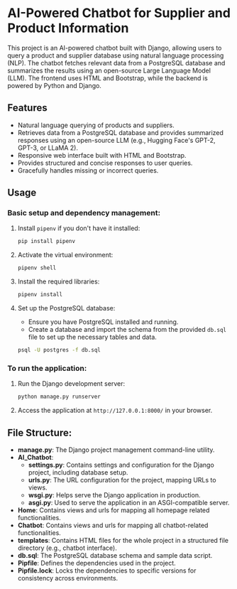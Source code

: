 # AI-Powered Chatbot for Supplier and Product Information
This project is an AI-powered chatbot built with Django, allowing users to query a product and supplier database using natural language processing (NLP). The chatbot fetches relevant data from a PostgreSQL database and summarizes the results using an open-source Large Language Model (LLM). The frontend uses HTML and Bootstrap, while the backend is powered by Python and Django.

## Features
- Natural language querying of products and suppliers.
- Retrieves data from a PostgreSQL database and provides summarized responses using an open-source LLM (e.g., Hugging Face's GPT-2, GPT-3, or LLaMA 2).
- Responsive web interface built with HTML and Bootstrap.
- Provides structured and concise responses to user queries.
- Gracefully handles missing or incorrect queries.

## Usage
### Basic setup and dependency management:
1. Install `pipenv` if you don't have it installed:
    ```bash
    pip install pipenv
    ```

2. Activate the virtual environment:
    ```bash
    pipenv shell
    ```

3. Install the required libraries:
    ```bash
    pipenv install
    ```

4. Set up the PostgreSQL database:
    - Ensure you have PostgreSQL installed and running.
    - Create a database and import the schema from the provided `db.sql` file to set up the necessary tables and data.
    ```bash
    psql -U postgres -f db.sql
    ```

### To run the application:
1. Run the Django development server:
    ```bash
    python manage.py runserver
    ```

2. Access the application at `http://127.0.0.1:8000/` in your browser.

## File Structure:
- **manage.py**: The Django project management command-line utility.
- **AI_Chatbot**:
    - **settings.py**: Contains settings and configuration for the Django project, including database setup.
    - **urls.py**: The URL configuration for the project, mapping URLs to views.
    - **wsgi.py**: Helps serve the Django application in production.
    - **asgi.py**: Used to serve the application in an ASGI-compatible server.
- **Home**: Contains views and urls for mapping all homepage related functionalities.
- **Chatbot**: Contains views and urls for mapping all chatbot-related functionalities.
- **templates**: Contains HTML files for the whole project in a structured file directory (e.g., chatbot interface).
- **db.sql**: The PostgreSQL database schema and sample data script.
- **Pipfile**: Defines the dependencies used in the project.
- **Pipfile.lock**: Locks the dependencies to specific versions for consistency across environments.
